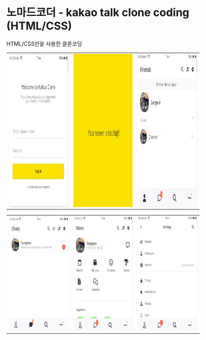# 노마드코더 - kakao talk clone coding (HTML/CSS)
HTML/CSS만을 사용한 클론코딩

<table>
  <tr>
    <td><img src = "https://github.com/sungeunnn/Kokoa/blob/main/result/index.JPG" width="300" height = "400"/></td> <td><img src = "https://github.com/sungeunnn/Kokoa/blob/main/result/index-size.JPG" width="300" height = "400"/></td> <td><img src = "https://github.com/sungeunnn/Kokoa/blob/main/result/frineds.JPG" width="300" height = "400"/></td>
  </tr>
</table>

<table>
  <tr>
    <td><img src = "https://github.com/sungeunnn/Kokoa/blob/main/result/chats.JPG" width="200" height = "300"/></td> <td><img src = "https://github.com/sungeunnn/Kokoa/blob/main/result/more.JPG" width="200" height = "300"/></td> <td><img src = "https://github.com/sungeunnn/Kokoa/blob/main/result/settings.JPG" width="200" height = "300"/></td>
  </tr>
</table>




